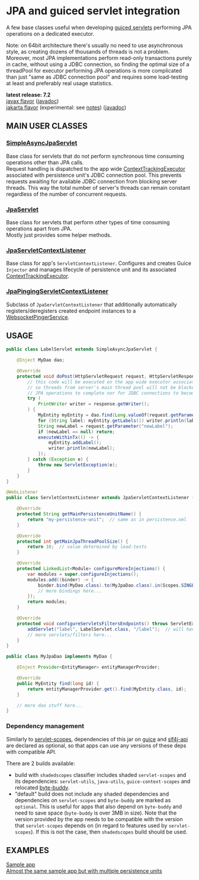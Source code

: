 # JPA and guiced servlet integration

A few base classes useful when developing [guiced servlets](https://github.com/morgwai/servlet-scopes) performing JPA operations on a dedicated executor.

Note: on 64bit architecture there's usually no need to use asynchronous style, as creating dozens of thousands of threads is not a problem.<br/>
Moreover, most JPA implementations perform read-only transactions purely in cache, without using a JDBC connection, so finding the optimal size of a threadPool for executor performing JPA operations is more complicated than just "same as JDBC connection pool" and requires some load-testing at least and preferably real usage statistics.

**latest release: 7.2**<br/>
[javax flavor](https://search.maven.org/artifact/pl.morgwai.base/guiced-servlet-jpa/7.2-javax/jar)
([javadoc](https://javadoc.io/doc/pl.morgwai.base/guiced-servlet-jpa/7.2-javax))<br/>
[jakarta flavor](https://search.maven.org/artifact/pl.morgwai.base/guiced-servlet-jpa/7.2-jakarta/jar)
(experimental: see [notes](https://github.com/morgwai/servlet-scopes#notes-on-jakarta-support))
([javadoc](https://javadoc.io/doc/pl.morgwai.base/guiced-servlet-jpa/7.2-jakarta))


## MAIN USER CLASSES

### [SimpleAsyncJpaServlet](src/main/java/pl/morgwai/base/servlet/guiced/jpa/SimpleAsyncJpaServlet.java)
Base class for servlets that do not perform synchronous time consuming operations other than JPA calls.<br/>
Request handling is dispatched to the app wide [ContextTrackingExecutor](https://github.com/morgwai/guice-context-scopes/blob/master/src/main/java/pl/morgwai/base/guice/scopes/ContextTrackingExecutor.java) associated with persistence unit's JDBC connection pool. This prevents  requests awaiting for available JDBC connection from blocking server threads. This way the total number of server's threads can remain constant regardless of the number of concurrent requests.

### [JpaServlet](src/main/java/pl/morgwai/base/servlet/guiced/jpa/JpaServlet.java)
Base class for servlets that perform other types of time consuming operations apart from JPA.<br/>
Mostly just provides some helper methods.

### [JpaServletContextListener](src/main/java/pl/morgwai/base/servlet/guiced/jpa/JpaServletContextListener.java)
Base class for app's `ServletContextListener`. Configures and creates Guice `Injector` and manages lifecycle of persistence unit and its associated [ContextTrackingExecutor](https://github.com/morgwai/guice-context-scopes/blob/master/src/main/java/pl/morgwai/base/guice/scopes/ContextTrackingExecutor.java).

### [JpaPingingServletContextListener](src/main/java/pl/morgwai/base/servlet/guiced/jpa/JpaPingingServletContextListener.java)
Subclass of `JpaServletContextListener` that additionally automatically registers/deregisters created endpoint instances to a [WebsocketPingerService](https://github.com/morgwai/servlet-utils#main-user-classes).


## USAGE

```java
public class LabelServlet extends SimpleAsyncJpaServlet {

    @Inject MyDao dao;

    @Override
    protected void doPost(HttpServletRequest request, HttpServletResponse response) throws ServletException, IOException {
        // this code will be executed on the app wide executor associated with the persistent unit,
        // so threads from server's main thread pool will not be blocked waiting for
        // JPA operations to complete nor for JDBC connections to become available.
        try (
            PrintWriter writer = response.getWriter();
        ) {
            MyEntity myEntity = dao.find(Long.valueOf(request.getParameter("objectId")));
            for (String label: myEntity.getLabels()) writer.println(label);
            String newLabel = request.getParameter("newLabel");
            if (newLabel == null) return;
            executeWithinTx(() -> {
                myEntity.addLabel();
                writer.println(newLabel);
            });
        } catch (Exception e) {
            throw new ServletException(e);
        }
    }
}
```

```java
@WebListener
public class ServletContextListener extends JpaServletContextListener {

    @Override
    protected String getMainPersistenceUnitName() {
        return "my-persistence-unit";  // same as in persistence.xml
    }

    @Override
    protected int getMainJpaThreadPoolSize() {
        return 10;  // value determined by load-tests
    }

    @Override
    protected LinkedList<Module> configureMoreInjections() {
        var modules = super.configureInjections();
        modules.add((binder) -> {
            binder.bind(MyDao.class).to(MyJpaDao.class).in(Scopes.SINGLETON);
            // more bindings here...
        });
        return modules;
    }

    @Override
    protected void configureServletsFiltersEndpoints() throws ServletException {
        addServlet("label", LabelServlet.class, "/label");  // will have its fields injected
        // more servlets/filters here...
    }
}
```

```java
public class MyJpaDao implements MyDao {

    @Inject Provider<EntityManager> entityManagerProvider;

    @Override
    public MyEntity find(long id) {
        return entityManagerProvider.get().find(MyEntity.class, id);
    }

    // more dao stuff here...
}
```

### Dependency management

Similarly to [servlet-scopes](https://github.com/morgwai/servlet-scopes#dependency-management), dependencies of this jar on [guice](https://search.maven.org/artifact/com.google.inject/guice) and [slf4j-api](https://search.maven.org/artifact/org.slf4j/slf4j-api) are declared as optional, so that apps can use any versions of these deps with compatible API.

There are 2 builds available:
- build with `shadedscopes` classifier includes shaded `servlet-scopes` and its dependencies: `servlet-utils`, `java-utils`, `guice-context-scopes` and relocated [byte-buddy](https://search.maven.org/artifact/net.bytebuddy/byte-buddy).
- "default" build does not include any shaded dependencies and dependencies on `servlet-scopes` and `byte-buddy` are marked as `optional`. This is useful for apps that also depend on `byte-buddy` and need to save space (`byte-buddy` is over 3MB in size). Note that the version provided by the app needs to be compatible with the version that `servlet-scopes` depends on (in regard to features used by `servlet-scopes`). If this is not the case, then `shadedscopes` build should be used.


## EXAMPLES

[Sample app](sample)<br/>
[Almost the same sample app but with multiple persistence units](sample-multi-jpa)
